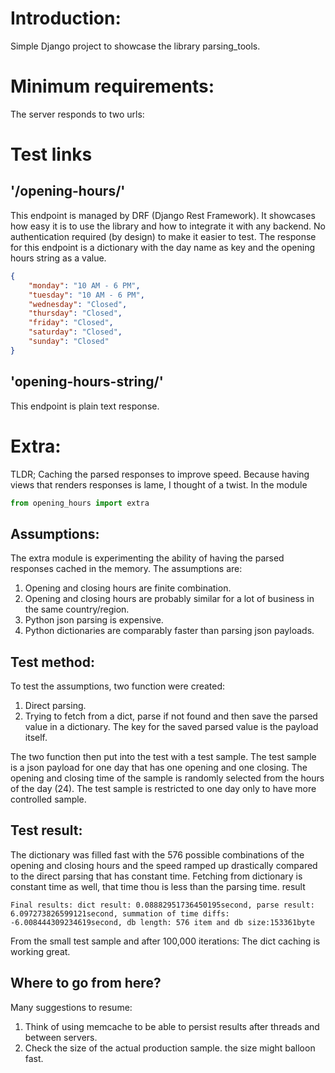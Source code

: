 # Introduction:
Simple Django project to showcase the library parsing_tools.

# Minimum requirements:
The server responds to two urls:

# Test links
## '/opening-hours/'
This endpoint is managed by DRF (Django Rest Framework). It showcases how easy it is to use the library and how to integrate it with any backend. No authentication required (by design) to make it easier to test. The response for this endpoint is a dictionary with the day name as key and the opening hours string as a value.
```json
{
    "monday": "10 AM - 6 PM",
    "tuesday": "10 AM - 6 PM",
    "wednesday": "Closed",
    "thursday": "Closed",
    "friday": "Closed",
    "saturday": "Closed",
    "sunday": "Closed"
}
```

## 'opening-hours-string/'
This endpoint is plain text response.

# Extra:
TLDR; Caching the parsed responses to improve speed.
Because having views that renders responses is lame, I thought of a twist. In the module
```python
from opening_hours import extra
```
## Assumptions:
The extra module is experimenting the ability of having the parsed responses cached in the memory. The assumptions are:
1. Opening and closing hours are finite combination.
2. Opening and closing hours are probably similar for a lot of business in the same country/region.
3. Python json parsing is expensive.
4. Python dictionaries are comparably faster than parsing json payloads.

## Test method:
To test the assumptions, two function were created:
1. Direct parsing.
2. Trying to fetch from a dict, parse if not found and then save the parsed value in a dictionary. The key for the saved parsed value is the payload itself.

The two function then put into the test with a test sample. The test sample is a json payload for one day that has one opening and one closing. The opening and closing time of the sample is randomly selected from the hours of the day (24). The test sample is restricted to one day only to have more controlled sample.

## Test result:
The dictionary was filled fast with the 576 possible combinations of the opening and closing hours and the speed ramped up drastically compared to the direct parsing that has constant time. Fetching from dictionary is constant time as well, that time thou is less than the parsing time.
result
```
Final results: dict result: 0.08882951736450195second, parse result: 6.097273826599121second, summation of time diffs: -6.008444309234619second, db length: 576 item and db size:153361byte
```
From the small test sample and after 100,000 iterations: The dict caching is working great.

## Where to go from here?
Many suggestions to resume:
1. Think of using memcache to be able to persist results after threads and between servers.
2. Check the size of the actual production sample. the size might balloon fast.
